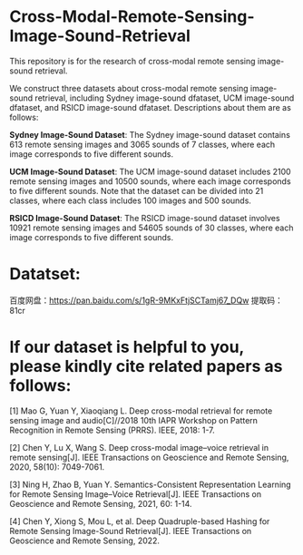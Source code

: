 # Cross-Modal-Remote-Sensing-Image-Sound-Retrieval

This repository is for the research of cross-modal remote sensing image-sound retrieval.

We construct three datasets about cross-modal remote sensing image-sound retrieval, including Sydney image-sound dfataset, UCM image-sound dfataset, and RSICD image-sound dfataset. Descriptions about them are as follows:

**Sydney Image-Sound Dataset**: The Sydney image-sound dataset contains 613 remote sensing images and 3065 sounds of 7 classes, where each image corresponds to five different sounds.

**UCM Image-Sound Dataset**: The UCM image-sound dataset includes 2100 remote sensing images and 10500 sounds, where each image corresponds to five different sounds. Note that the dataset can be divided into 21 classes, where each class includes 100 images and 500 sounds. 

**RSICD Image-Sound Dataset**: The RSICD image-sound dataset involves 10921 remote sensing images and 54605 sounds of 30 classes, where each image corresponds to five different sounds.

# Datatset:

百度网盘：https://pan.baidu.com/s/1gR-9MKxFtjSCTamj67_DQw 提取码：81cr

# If our dataset is helpful to you, please kindly cite related papers as follows:

[1] Mao G, Yuan Y, Xiaoqiang L. Deep cross-modal retrieval for remote sensing image and audio[C]//2018 10th IAPR Workshop on Pattern Recognition in Remote Sensing (PRRS). IEEE, 2018: 1-7.

[2] Chen Y, Lu X, Wang S. Deep cross-modal image–voice retrieval in remote sensing[J]. IEEE Transactions on Geoscience and Remote Sensing, 2020, 58(10): 7049-7061.

[3] Ning H, Zhao B, Yuan Y. Semantics-Consistent Representation Learning for Remote Sensing Image–Voice Retrieval[J]. IEEE Transactions on Geoscience and Remote Sensing, 2021, 60: 1-14.

[4] Chen Y, Xiong S, Mou L, et al. Deep Quadruple-based Hashing for Remote Sensing Image-Sound Retrieval[J]. IEEE Transactions on Geoscience and Remote Sensing, 2022.

